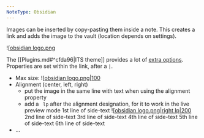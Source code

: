 ```yaml
---
NoteType: Obsidian
---
```

Images can be inserted by copy-pasting them inside a note. This creates a link and adds the image to the vault (location depends on settings).

![[obsidian logo.png](../_attachments/obsidian%20logo.png)

The [[Plugins.md#^cfda96|ITS theme]] provides a lot of [extra options](https://publish.obsidian.md/slrvb-docs/ITS+Theme/Image+Adjustments).
Properties are set within the link, after a `|`.
- Max size:
![[obsidian logo.png|100](../_attachments/obsidian%20logo.png)
- Alignment (center, left, right)
	- put the image in the same line with text when using the alignment property
	- add a ` lp` after the alignment designation, for it to work in the live preview mode
1st line of side-text ![[obsidian logo.png|right lp|200](../_attachments/obsidian%20logo.png)
2nd line of side-text
3rd line of side-text
4th line of side-text
5th line of side-text
6th line of side-text
- ...
